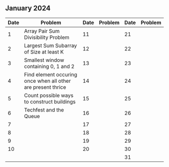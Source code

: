 ## January 2024

| Date | Problem                                                      | Date | Problem | Date | Problem |
| ---- | ------------------------------------------------------------ | ---- | ------- | ---- | ------- |
| 1    | Array Pair Sum Divisibility Problem                          | 11   |         | 21   |         |
| 2    | Largest Sum Subarray of Size at least K                      | 12   |         | 22   |         |
| 3    | Smallest window containing 0, 1 and 2                        | 13   |         | 23   |         |
| 4    | Find element occuring once when all other are present thrice | 14   |         | 24   |         |
| 5    | Count possible ways to construct buildings                   | 15   |         | 25   |         |
| 6    | Techfest and the Queue                                       | 16   |         | 26   |         |
| 7    |                                                              | 17   |         | 27   |         |
| 8    |                                                              | 18   |         | 28   |         |
| 9    |                                                              | 19   |         | 29   |         |
| 10   |                                                              | 20   |         | 30   |         |
|      |                                                              |      |         | 31   |         |

